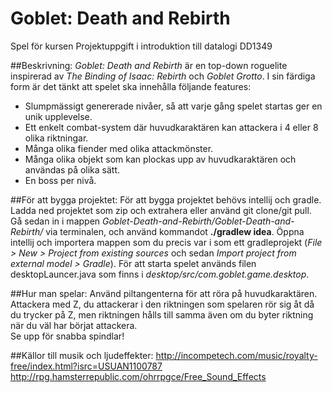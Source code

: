 # Goblet: Death and Rebirth
Spel för kursen Projektuppgift i introduktion till datalogi DD1349 

##Beskrivning:
*Goblet: Death and Rebirth* är en top-down roguelite inspirerad av *The Binding of Isaac: Rebirth* och *Goblet Grotto*. I sin färdiga form är det tänkt att spelet ska innehålla följande features: 
* Slumpmässigt genererade nivåer, så att varje gång spelet startas ger en unik upplevelse.
* Ett enkelt combat-system där huvudkaraktären kan attackera i 4 eller 8 olika riktningar.
* Många olika fiender med olika attackmönster.
* Många olika objekt som kan plockas upp av huvudkaraktären och användas på olika sätt.
* En boss per nivå.

##För att bygga projektet:
För att bygga projektet behövs intellij och gradle.  
Ladda ned projektet som zip och extrahera eller använd git clone/git pull. Gå sedan in i mappen *Goblet-Death-and-Rebirth/Goblet-Death-and-Rebirth/* via terminalen, och använd kommandot **./gradlew idea**. Öppna intellij och importera mappen som du precis var i som ett gradleprojekt (*File > New > Project from existing sources* och sedan *Import project from external model > Gradle*). För att starta spelet används filen desktopLauncer.java som finns i *desktop/src/com.goblet.game.desktop*.

##Hur man spelar:
Använd piltangenterna för att röra på huvudkaraktären.  
Attackera med Z, du attackerar i den riktningen som spelaren rör sig åt då du trycker på Z, men riktningen hålls till samma även om du byter riktning när du väl har börjat attackera.  
Se upp för snabba spindlar!

##Källor till musik och ljudeffekter:
http://incompetech.com/music/royalty-free/index.html?isrc=USUAN1100787
http://rpg.hamsterrepublic.com/ohrrpgce/Free_Sound_Effects
